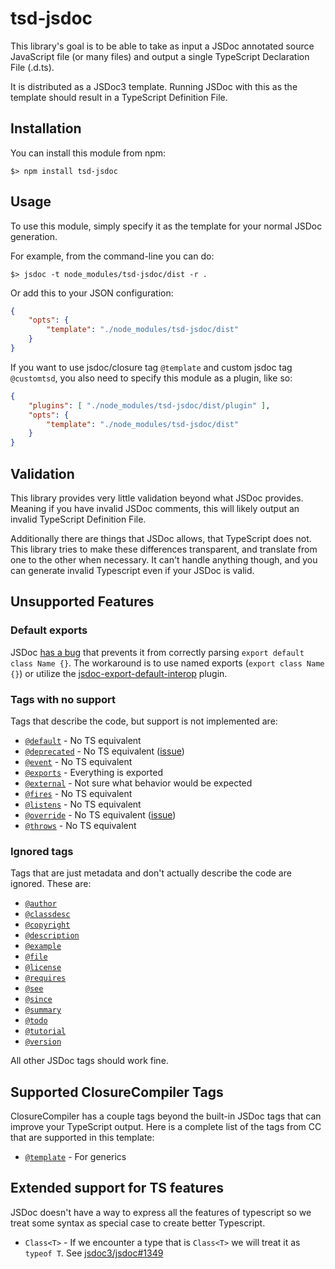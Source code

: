 # tsd-jsdoc

This library's goal is to be able to take as input a JSDoc annotated source JavaScript
file (or many files) and output a single TypeScript Declaration File (.d.ts).

It is distributed as a JSDoc3 template. Running JSDoc with this as the template should
result in a TypeScript Definition File.

## Installation

You can install this module from npm:

```
$> npm install tsd-jsdoc
```

## Usage

To use this module, simply specify it as the template for your normal JSDoc generation.

For example, from the command-line you can do:

```
$> jsdoc -t node_modules/tsd-jsdoc/dist -r .
```

Or add this to your JSON configuration:

```json
{
    "opts": {
        "template": "./node_modules/tsd-jsdoc/dist"
    }
}
```

If you want to use jsdoc/closure tag `@template` and custom jsdoc tag `@customtsd`, you also need to specify this module as a plugin, like so:

```json
{
    "plugins": [ "./node_modules/tsd-jsdoc/dist/plugin" ],
    "opts": {
        "template": "./node_modules/tsd-jsdoc/dist"
    }
}
```

## Validation

This library provides very little validation beyond what JSDoc provides. Meaning if you
have invalid JSDoc comments, this will likely output an invalid TypeScript Definition File.

Additionally there are things that JSDoc allows, that TypeScript does not. This library
tries to make these differences transparent, and translate from one to the other when
necessary. It can't handle anything though, and you can generate invalid Typescript
even if your JSDoc is valid.

## Unsupported Features

### Default exports

JSDoc [has a bug](https://github.com/jsdoc3/jsdoc/issues/1464) that prevents it from
correctly parsing `export default class Name {}`. The workaround is to use named exports
(`export class Name {}`) or utilize the
[jsdoc-export-default-interop](https://www.npmjs.com/package/jsdoc-export-default-interop) plugin.


### Tags with no support

Tags that describe the code, but support is not implemented are:

- [`@default`](http://usejsdoc.org/tags-default.html) - No TS equivalent
- [`@deprecated`](http://usejsdoc.org/tags-deprecated.html) - No TS equivalent ([issue](https://github.com/Microsoft/TypeScript/issues/390))
- [`@event`](http://usejsdoc.org/tags-event.html) - No TS equivalent
- [`@exports`](http://usejsdoc.org/tags-exports.html) - Everything is exported
- [`@external`](http://usejsdoc.org/tags-external.html) - Not sure what behavior would be expected
- [`@fires`](http://usejsdoc.org/tags-fires.html) - No TS equivalent
- [`@listens`](http://usejsdoc.org/tags-listens.html) - No TS equivalent
- [`@override`](http://usejsdoc.org/tags-override.html) - No TS equivalent ([issue](https://github.com/Microsoft/TypeScript/issues/2000))
- [`@throws`](http://usejsdoc.org/tags-throws.html) - No TS equivalent

### Ignored tags

Tags that are just metadata and don't actually describe
the code are ignored. These are:

- [`@author`](http://usejsdoc.org/tags-author.html)
- [`@classdesc`](http://usejsdoc.org/tags-classdesc.html)
- [`@copyright`](http://usejsdoc.org/tags-copyright.html)
- [`@description`](http://usejsdoc.org/tags-description.html)
- [`@example`](http://usejsdoc.org/tags-example.html)
- [`@file`](http://usejsdoc.org/tags-file.html)
- [`@license`](http://usejsdoc.org/tags-license.html)
- [`@requires`](http://usejsdoc.org/tags-requires.html)
- [`@see`](http://usejsdoc.org/tags-see.html)
- [`@since`](http://usejsdoc.org/tags-since.html)
- [`@summary`](http://usejsdoc.org/tags-summary.html)
- [`@todo`](http://usejsdoc.org/tags-todo.html)
- [`@tutorial`](http://usejsdoc.org/tags-tutorial.html)
- [`@version`](http://usejsdoc.org/tags-version.html)

All other JSDoc tags should work fine.

## Supported ClosureCompiler Tags

ClosureCompiler has a couple tags beyond the built-in JSDoc tags that can improve your TypeScript output. Here is a complete
list of the tags from CC that are supported in this template:

- [`@template`](https://github.com/google/closure-compiler/wiki/Annotating-JavaScript-for-the-Closure-Compiler#template-t) - For generics

## Extended support for TS features

JSDoc doesn't have a way to express all the features of typescript so we treat some syntax as special case to
create better Typescript.

- `Class<T>` - If we encounter a type that is `Class<T>` we will treat it as `typeof T`. See [jsdoc3/jsdoc#1349](https://github.com/jsdoc3/jsdoc/issues/1349)
